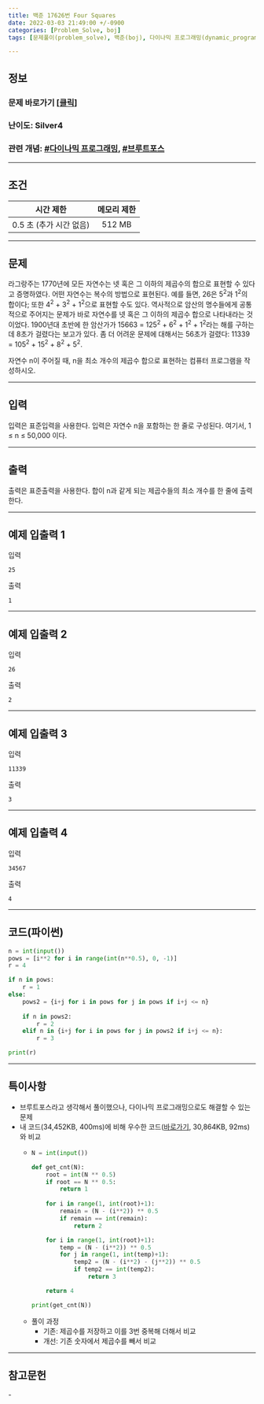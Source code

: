 ```yaml
---
title: 백준 17626번 Four Squares
date: 2022-03-03 21:49:00 +/-0900
categories: [Problem_Solve, boj]
tags: [문제풀이(problem_solve), 백준(boj), 다이나믹 프로그래밍(dynamic_programming), 브루트포스(bruteforce)]

---
```

## 정보
### 문제 바로가기 [[클릭](https://www.acmicpc.net/problem/17626)]
### 난이도: Silver4
### 관련 개념: [#다이나믹 프로그래밍](https://www.acmicpc.net/problemset?sort=ac_desc&algo=25), [#브루트포스](https://www.acmicpc.net/problemset?sort=ac_desc&algo=125)

---
## 조건

시간 제한|메모리 제한
:---:|:---:
0.5 초 (추가 시간 없음)|512 MB

---
## 문제
라그랑주는 1770년에 모든 자연수는 넷 혹은 그 이하의 제곱수의 합으로 표현할 수 있다고 증명하였다. 어떤 자연수는 복수의 방법으로 표현된다. 예를 들면, 26은 5<sup>2</sup>과 1<sup>2</sup>의 합이다; 또한 4<sup>2</sup> + 3<sup>2</sup> + 1<sup>2</sup>으로 표현할 수도 있다. 역사적으로 암산의 명수들에게 공통적으로 주어지는 문제가 바로 자연수를 넷 혹은 그 이하의 제곱수 합으로 나타내라는 것이었다. 1900년대 초반에 한 암산가가 15663 = 125<sup>2</sup> + 6<sup>2</sup> + 1<sup>2</sup> + 1<sup>2</sup>라는 해를 구하는데 8초가 걸렸다는 보고가 있다. 좀 더 어려운 문제에 대해서는 56초가 걸렸다: 11339 = 105<sup>2</sup> + 15<sup>2</sup> + 8<sup>2</sup> + 5<sup>2</sup>.

자연수 n이 주어질 때, n을 최소 개수의 제곱수 합으로 표현하는 컴퓨터 프로그램을 작성하시오.

---
## 입력
입력은 표준입력을 사용한다. 입력은 자연수 n을 포함하는 한 줄로 구성된다. 여기서, 1 ≤ n ≤ 50,000 이다.

---
## 출력
출력은 표준출력을 사용한다. 합이 n과 같게 되는 제곱수들의 최소 개수를 한 줄에 출력한다.

---
## 예제 입출력 1
입력
```
25
```

출력
```
1
```

---
## 예제 입출력 2
입력
```
26
```

출력
```
2
```

---
## 예제 입출력 3
입력
```
11339
```

출력
```
3
```

---
## 예제 입출력 4
입력
```
34567
```

출력
```
4
```

---
## 코드(파이썬)
```python
n = int(input())
pows = [i**2 for i in range(int(n**0.5), 0, -1)]
r = 4

if n in pows:
    r = 1
else:
    pows2 = {i+j for i in pows for j in pows if i+j <= n}
    
    if n in pows2:
        r = 2
    elif n in {i+j for i in pows for j in pows2 if i+j <= n}:
        r = 3

print(r)

```

---
## 특이사항
- 브루트포스라고 생각해서 풀이했으나, 다이나믹 프로그래밍으로도 해결할 수 있는 문제
- 내 코드(34,452KB, 400ms)에 비해 우수한 코드([바로가기](https://www.acmicpc.net/source/39715741), 30,864KB, 92ms)와 비교
  - ```python
    N = int(input())

    def get_cnt(N):
        root = int(N ** 0.5)
        if root == N ** 0.5:
            return 1
        
        for i in range(1, int(root)+1):
            remain = (N - (i**2)) ** 0.5
            if remain == int(remain):
                return 2

        for i in range(1, int(root)+1):
            temp = (N - (i**2)) ** 0.5
            for j in range(1, int(temp)+1):
                temp2 = (N - (i**2) - (j**2)) ** 0.5
                if temp2 == int(temp2):
                    return 3

        return 4

    print(get_cnt(N))

    ```
  - 풀이 과정
    - 기존: 제곱수를 저장하고 이를 3번 중복해 더해서 비교
    - 개선: 기존 숫자에서 제곱수를 빼서 비교

---
## 참고문헌
\-
